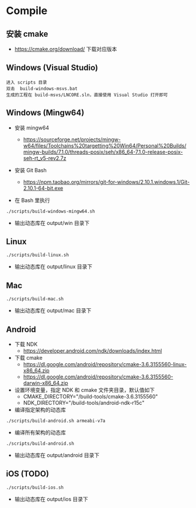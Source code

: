 # Compile

## 安装 cmake

- https://cmake.org/download/ 下载对应版本

## Windows (Visual Studio)

    进入 scripts 目录
    双击  build-windows-msvs.bat
    生成的工程在 build-msvs/LNCORE.sln，直接使用 Visual Studio 打开即可

## Windows (Mingw64)

- 安装 mingw64
    - https://sourceforge.net/projects/mingw-w64/files/Toolchains%20targetting%20Win64/Personal%20Builds/mingw-builds/7.1.0/threads-posix/seh/x86_64-7.1.0-release-posix-seh-rt_v5-rev2.7z

- 安装 Git Bash
    - https://npm.taobao.org/mirrors/git-for-windows/2.10.1.windows.1/Git-2.10.1-64-bit.exe    

- 在 Bash 里执行

```
./scripts/build-windows-mingw64.sh
```

- 输出动态库在 output/win 目录下

## Linux

```
./scripts/build-linux.sh
```

- 输出动态库在 output/linux 目录下

## Mac

```
./scripts/build-mac.sh
```

- 输出动态库在 output/mac 目录下

## Android

- 下载 NDK
    - https://developer.android.com/ndk/downloads/index.html 
- 下载 cmake
    - https://dl.google.com/android/repository/cmake-3.6.3155560-linux-x86_64.zip
    - https://dl.google.com/android/repository/cmake-3.6.3155560-darwin-x86_64.zip
- 设置环境变量，指定 NDK 和 cmake 文件夹目录，默认值如下
    - CMAKE_DIRECTORY="/build-tools/cmake-3.6.3155560"
    - NDK_DIRECTORY="/build-tools/android-ndk-r15c"
- 编译指定架构的动态库

```
./scripts/build-android.sh armeabi-v7a
```

- 编译所有架构的动态库

```
./scripts/build-android.sh
```

- 输出动态库在 output/android 目录下

## iOS (TODO)

```
./scripts/build-ios.sh
```

- 输出动态库在 output/ios 目录下

